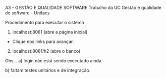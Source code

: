 
A3 - GESTÃO E QUALIDADE SOFTWARE
Trabalho da UC Gestão e qualidade de software - Unifacs

Procedimento para executar o sistema

1. localhost:8081  (abre a página inicial)
- Clique nos links para avançar.

2. localhost:8081/h2 (abre o banco)

Obs...
 a) login não está sendo executado ainda.

 b) faltam testes unitários e de integração.
